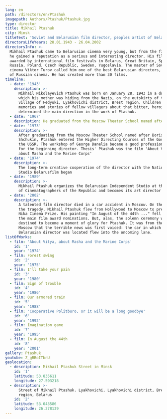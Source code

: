 ```yaml
---
lang: en
path: /directors/en/Ptashuk
imagepath: Authors/Ptashuk/Ptashuk.jpg
type: director
title: Mikhail Ptashuk
city: Minsk
titleText: 'Soviet and Belarusian film director, peoples artist of Belarus.'
directorsLifeYears: 28.01.1943 - 26.04.2002
directorsInfo: >-
  Mikhail Ptashuk came to Belarusian cinema very young, but from the first work
  he gained a reputation as a serious and interesting director. His films were
  awarded by international film festivals in Belarus, Great Britain, Spain,
  Russia, Poland, Czech Republic, Sweden, Yugoslavia. The master of Soviet
  cinema Viktor Turov called him one of the best Belarusian directors, the pride
  of Russian cinema. He has created more than 30 films.
timeline:
  - date: '1943'
    description: >-
      Mikhail Nikolayevich Ptashuk was born on January 28, 1943 in a dugout, in
      which his mother was hiding from the Nazis, on the outskirts of the
      village of Fedyuki, Lyakhovichi district, Brest region. Children's
      memories and stories of fellow villagers about that bitter, heroic time
      determined the main direction in the work of Ptashuk.
  - date: '1967'
    description: He graduated from the Moscow Theater School named after B.V. Schukina
  - date: '1973'
    description: >-
      After graduating from the Moscow Theater School named after Boris
      Shchukin, Ptashuk entered the Higher Directing Courses of the Goskino of
      the USSR. The workshop of George Danelia became a good professional school
      for the beginning director. Thesis' Ptashuk was the film 'About Victor,
      about Masha and the Marine Corps'
  - date: '1974'
    description: >-
      The long-term creative cooperation of the director with the National Film
      Studio Belarusfilm began
  - date: '1989'
    description: >-
      Mikhail Ptashuk organizes the Belarusian Independent Studio at the Union
      of Cinematographers of the Republic and becomes its art director
  - date: '2002'
    description: >-
      A talented film director died in a car accident in Moscow. On the eve of
      the tragedy, Mikhail Ptashuk flew from Hollywood to Moscow to present the
      Nika Cinema Prize. His painting "In August of the 44th ..." fell into all
      the main film award nominations. But, alas, the solemn ceremony was not
      destined to become a moment of glory for Ptashuk. It was from the stage in
      Moscow that the terrible news was first voiced: the car in which the
      Belarusian director was located flew into the oncoming lane.
listOfWorks:
  - film: 'About Vitya, about Masha and the Marine Corps'
    id: '1'
    year: '1974'
  - film: Forest swing
    id: '2'
    year: '1975'
  - film: I'll take your pain
    id: '3'
    year: '1980'
  - film: Sign of trouble
    id: '4'
    year: '1986'
  - film: Our armored train
    id: '5'
    year: '1988'
  - film: 'Cooperative Politburo, or it will be a long goodbye'
    id: '6'
    year: '1992'
  - film: Imagination game
    id: '7'
    year: '1995'
  - film: In August the 44th
    id: '8'
    year: '2001'
gallery: Ptashuk
youtube: Z_gRBoITbnU
geolocation:
  - description: Mikhail Ptashuk Street in Minsk
    id: '1'
    latitude: 53.835611
    longitude: 27.593218
  - description: >-
      Street of Mikhail Ptashuk. Lyakhovichi, Lyakhovichi district, Brest
      region, Belarus
    id: '2'
    latitude: 53.043586
    longitude: 26.278139
---
```


